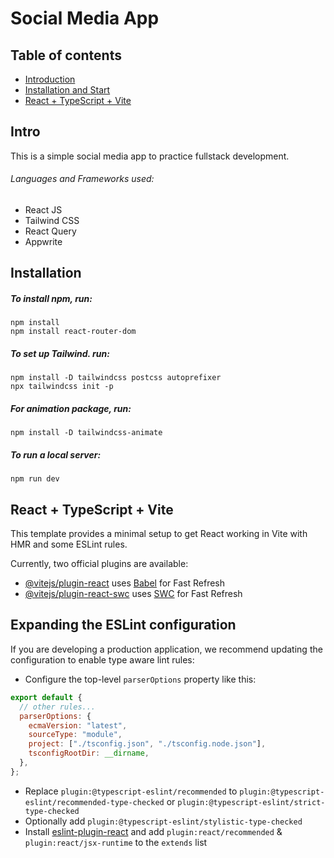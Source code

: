 # Social Media App

## Table of contents

- [Introduction](#Intro)
- [Installation and Start](#Installation)
- [React + TypeScript + Vite](#ReactTypeScriptVite)

## Intro

This is a simple social media app to practice fullstack development.

###### Languages and Frameworks used:

- React JS
- Tailwind CSS
- React Query
- Appwrite

## Installation

##### To install npm, run:

```
npm install
npm install react-router-dom
```

##### To set up Tailwind. run:

```
npm install -D tailwindcss postcss autoprefixer
npx tailwindcss init -p
```

##### For animation package, run:

```
npm install -D tailwindcss-animate
```

##### To run a local server:

```
npm run dev
```

## React + TypeScript + Vite

This template provides a minimal setup to get React working in Vite with HMR and some ESLint rules.

Currently, two official plugins are available:

- [@vitejs/plugin-react](https://github.com/vitejs/vite-plugin-react/blob/main/packages/plugin-react/README.md) uses [Babel](https://babeljs.io/) for Fast Refresh
- [@vitejs/plugin-react-swc](https://github.com/vitejs/vite-plugin-react-swc) uses [SWC](https://swc.rs/) for Fast Refresh

## Expanding the ESLint configuration

If you are developing a production application, we recommend updating the configuration to enable type aware lint rules:

- Configure the top-level `parserOptions` property like this:

```js
export default {
  // other rules...
  parserOptions: {
    ecmaVersion: "latest",
    sourceType: "module",
    project: ["./tsconfig.json", "./tsconfig.node.json"],
    tsconfigRootDir: __dirname,
  },
};
```

- Replace `plugin:@typescript-eslint/recommended` to `plugin:@typescript-eslint/recommended-type-checked` or `plugin:@typescript-eslint/strict-type-checked`
- Optionally add `plugin:@typescript-eslint/stylistic-type-checked`
- Install [eslint-plugin-react](https://github.com/jsx-eslint/eslint-plugin-react) and add `plugin:react/recommended` & `plugin:react/jsx-runtime` to the `extends` list
